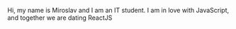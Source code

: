 Hi, my name is Miroslav and I am an IT student.
I am in love with JavaScript, and together we are dating ReactJS
